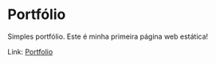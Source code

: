 # Portfólio

Simples portfólio. Este é minha primeira página web estática! 

Link: [Portfolio](https://ojuliomiguel.github.io/portfolio/)